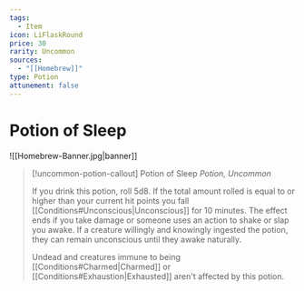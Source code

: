 ```yaml
---
tags:
  - Item
icon: LiFlaskRound
price: 30
rarity: Uncommon
sources:
  - "[[Homebrew]]"
type: Potion
attunement: false
---
```


# Potion of Sleep

![[Homebrew-Banner.jpg|banner]]
>[!uncommon-potion-callout] Potion of Sleep
>*Potion, Uncommon*
>
> If you drink this potion, roll 5d8. If the total amount rolled is equal to or higher than your current hit points you fall [[Conditions#Unconscious|Unconscious]] for 10 minutes. The effect ends if you take damage or someone uses an action to shake or slap you awake. If a creature willingly and knowingly ingested the potion, they can remain unconscious until they awake naturally.
>
> Undead and creatures immune to being [[Conditions#Charmed|Charmed]] or [[Conditions#Exhaustion|Exhausted]] aren't affected by this potion.
